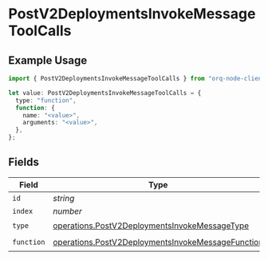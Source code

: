 # PostV2DeploymentsInvokeMessageToolCalls

## Example Usage

```typescript
import { PostV2DeploymentsInvokeMessageToolCalls } from "orq-node-client/models/operations";

let value: PostV2DeploymentsInvokeMessageToolCalls = {
  type: "function",
  function: {
    name: "<value>",
    arguments: "<value>",
  },
};
```

## Fields

| Field                                                                                                                  | Type                                                                                                                   | Required                                                                                                               | Description                                                                                                            |
| ---------------------------------------------------------------------------------------------------------------------- | ---------------------------------------------------------------------------------------------------------------------- | ---------------------------------------------------------------------------------------------------------------------- | ---------------------------------------------------------------------------------------------------------------------- |
| `id`                                                                                                                   | *string*                                                                                                               | :heavy_minus_sign:                                                                                                     | N/A                                                                                                                    |
| `index`                                                                                                                | *number*                                                                                                               | :heavy_minus_sign:                                                                                                     | N/A                                                                                                                    |
| `type`                                                                                                                 | [operations.PostV2DeploymentsInvokeMessageType](../../models/operations/postv2deploymentsinvokemessagetype.md)         | :heavy_check_mark:                                                                                                     | N/A                                                                                                                    |
| `function`                                                                                                             | [operations.PostV2DeploymentsInvokeMessageFunction](../../models/operations/postv2deploymentsinvokemessagefunction.md) | :heavy_check_mark:                                                                                                     | N/A                                                                                                                    |